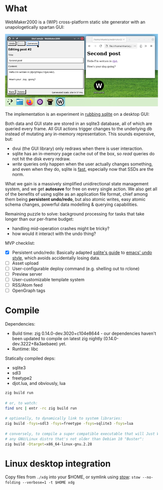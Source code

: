 
# What

WebMaker2000 is a (WIP) cross-platform static site generator with an
unapologetically spartan GUI:

![](screenshot.webp)

The implementation is an experiment in [rubbing sqlite][1] on a desktop GUI:

Both data and GUI state are stored in an sqlite3 database, all of which are
queried every frame. All GUI actions trigger changes to the underlying db
instead of mutating any in-memory representation. This sounds expensive, but:

- dvui (the GUI library) only redraws when there is user interaction.
- sqlite has an in-memory page cache out of the box, so _read_ queries do not
  hit the disk every redraw.
- _write_ queries only happen when the user actually changes something, and
  even when they do, sqlite is [fast][3], especially now that SSDs are the norm.

What we gain is a massively simplified unidirectional state management system,
and we get **autosave** for free on every single action. We also get all of the
benefits of using sqlite as an application file format, chief among them being
**persistent undo/redo**, but also atomic writes, easy atomic schema changes,
powerful data modelling & querying capabilities.

Remaining puzzle to solve: background processing for tasks that take longer than
our per-frame budget:

- handling mid-operation crashes might be tricky?
- how would it interact with the undo thing?

MVP checklist:

- [x] Persistent undo/redo: Basically adapted [sqlite's guide][undo] to
  [emacs' undo style][emacs], which avoids accidentally losing data.
- [ ] Asset upload
- [ ] User-configurable deploy command (e.g. shelling out to rclone)
- [ ] Preview server
- [ ] User-customizable template system
- [ ] RSS/Atom feed
- [ ] OpenGraph tags

# Compile

Dependencies:

- Build time: zig 0.14.0-dev.3020+c104e8644 - our dependencies haven't been
  updated to compile on latest zig nightly (0.14.0-dev.3222+8a3aebaee) yet.
- Runtime: libc

Statically compiled deps:

- sqlite3
- sdl3
- freetype2
- djot.lua, and obviously, lua


```sh
zig build run

# or, to watch:
find src | entr -rc zig build run

# optionally, to dynamically link to system libraries:
zig build -fsys=sdl3 -fsys=freetype -fsys=sqlite3 -fsys=lua

# conversely, to compile a super compatible executable that will Just Work on
# any GNU/Linux distro that's not older than Debian 10 "Buster":
zig build -Dtarget=x86_64-linux-gnu.2.28
```

# Linux desktop integration

Copy files from `./xdg` into your $HOME, or symlink using [stow][stow]:
`stow --no-folding --verbose=1 -t $HOME xdg`

[1]: https://www.hytradboi.com/2022/building-data-centric-apps-with-a-reactive-relational-database
[3]: https://www.sqlite.org/faq.html#q19
[stow]: https://www.gnu.org/software/stow/
[undo]: https://www.sqlite.org/undoredo.html
[emacs]: https://www.gnu.org/software/emacs/manual/html_node/emacs/Undo.html
